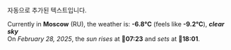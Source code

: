 
자동으로 추가된 텍스트입니다.

<!--START_SECTION:weather:moscow-->
Currently in **Moscow** (RU), the weather is: **-6.8°C** (feels like **-9.2°C**), ***clear sky***<br/>
On *February 28, 2025*, the *sun rises* at 🌅**07:23** and *sets* at 🌇**18:01**.
<!--END_SECTION:weather-->
